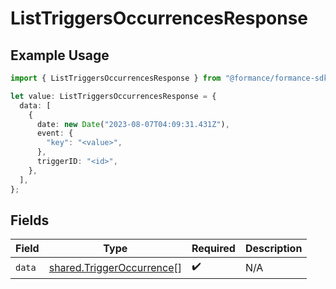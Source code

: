 # ListTriggersOccurrencesResponse

## Example Usage

```typescript
import { ListTriggersOccurrencesResponse } from "@formance/formance-sdk/sdk/models/shared";

let value: ListTriggersOccurrencesResponse = {
  data: [
    {
      date: new Date("2023-08-07T04:09:31.431Z"),
      event: {
        "key": "<value>",
      },
      triggerID: "<id>",
    },
  ],
};
```

## Fields

| Field                                                                         | Type                                                                          | Required                                                                      | Description                                                                   |
| ----------------------------------------------------------------------------- | ----------------------------------------------------------------------------- | ----------------------------------------------------------------------------- | ----------------------------------------------------------------------------- |
| `data`                                                                        | [shared.TriggerOccurrence](../../../sdk/models/shared/triggeroccurrence.md)[] | :heavy_check_mark:                                                            | N/A                                                                           |